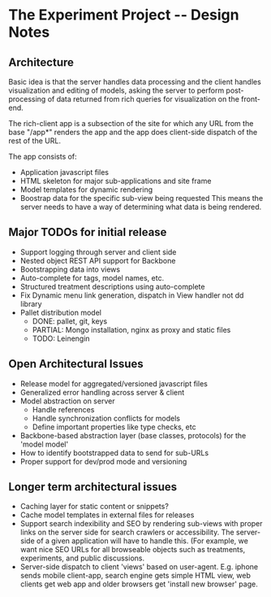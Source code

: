 # The Experiment Project -- Design Notes

## Architecture

Basic idea is that the server handles data processing and the client
handles visualization and editing of models, asking the server to
perform post-processing of data returned from rich queries for
visualization on the front-end.

The rich-client app is a subsection of the site for which any URL from
the base "/app*" renders the app and the app does client-side dispatch
of the rest of the URL.

The app consists of:
   - Application javascript files
   - HTML skeleton for major sub-applications and site frame
   - Model templates for dynamic rendering
   - Boostrap data for the specific sub-view being requested
     This means the server needs to have a way of determining what
     data is being rendered.
     
## Major TODOs for initial release

   - Support logging through server and client side
   - Nested object REST API support for Backbone
   - Bootstrapping data into views
   - Auto-complete for tags, model names, etc.
   - Structured treatment descriptions using auto-complete
   - Fix Dynamic menu link generation, dispatch in View handler not dd library
   - Pallet distribution model
       - DONE: pallet, git, keys
       - PARTIAL: Mongo installation, nginx as proxy and static files
       - TODO: Leinengin

## Open Architectural Issues

   - Release model for aggregated/versioned javascript files
   - Generalized error handling across server & client
   - Model abstraction on server
     - Handle references
     - Handle synchronization conflicts for models
     - Define important properties like type checks, etc
   - Backbone-based abstraction layer (base classes, protocols) for the 'model model'
   - How to identify bootstrapped data to send for sub-URLs
   - Proper support for dev/prod mode and versioning

## Longer term architectural issues

   - Caching layer for static content or snippets?
   - Cache model templates in external files for releases
   - Support search indexibility and SEO by rendering sub-views with
     proper links on the server side for search crawlers or
     accessibility.  The server-side of a given application will have
     to handle this.  (For example, we want nice SEO URLs for all
     browseable objects such as treatments, experiments, and public
     discussions.
   - Server-side dispatch to client 'views' based on user-agent.  E.g. iphone
     sends mobile client-app, search engine gets simple HTML view, web clients
     get web app and older browsers get 'install new browser' page.
     
